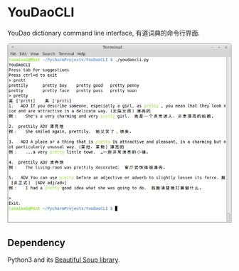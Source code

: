 YouDaoCLI
=========

YouDao dictionary command line interface, 有道词典的命令行界面.

![screenshot](https://raw.githubusercontent.com/lusaisai/YouDaoCLI/master/screenshot.png)


Dependency
-----
Python3 and its [Beautiful Soup library](http://www.crummy.com/software/BeautifulSoup/bs4/doc/#installing-beautiful-soup).

